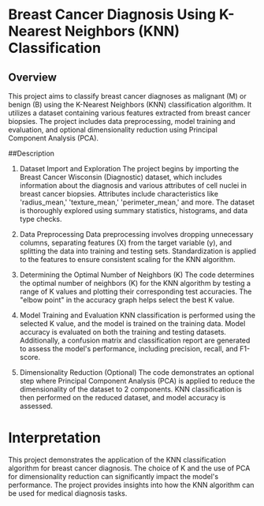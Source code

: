 # Breast Cancer Diagnosis Using K-Nearest Neighbors (KNN) Classification

## Overview
This project aims to classify breast cancer diagnoses as malignant (M) or benign (B) using the K-Nearest Neighbors (KNN) classification algorithm. It utilizes a dataset containing various features extracted from breast cancer biopsies. The project includes data preprocessing, model training and evaluation, and optional dimensionality reduction using Principal Component Analysis (PCA).

##Description
1. Dataset Import and Exploration
The project begins by importing the Breast Cancer Wisconsin (Diagnostic) dataset, which includes information about the diagnosis and various attributes of cell nuclei in breast cancer biopsies. Attributes include characteristics like 'radius_mean,' 'texture_mean,' 'perimeter_mean,' and more. The dataset is thoroughly explored using summary statistics, histograms, and data type checks.

2. Data Preprocessing
Data preprocessing involves dropping unnecessary columns, separating features (X) from the target variable (y), and splitting the data into training and testing sets. Standardization is applied to the features to ensure consistent scaling for the KNN algorithm.

3. Determining the Optimal Number of Neighbors (K)
The code determines the optimal number of neighbors (K) for the KNN algorithm by testing a range of K values and plotting their corresponding test accuracies. The "elbow point" in the accuracy graph helps select the best K value.

4. Model Training and Evaluation
KNN classification is performed using the selected K value, and the model is trained on the training data. Model accuracy is evaluated on both the training and testing datasets. Additionally, a confusion matrix and classification report are generated to assess the model's performance, including precision, recall, and F1-score.

5. Dimensionality Reduction (Optional)
The code demonstrates an optional step where Principal Component Analysis (PCA) is applied to reduce the dimensionality of the dataset to 2 components. KNN classification is then performed on the reduced dataset, and model accuracy is assessed.

# Interpretation
This project demonstrates the application of the KNN classification algorithm for breast cancer diagnosis. The choice of K and the use of PCA for dimensionality reduction can significantly impact the model's performance. The project provides insights into how the KNN algorithm can be used for medical diagnosis tasks.
